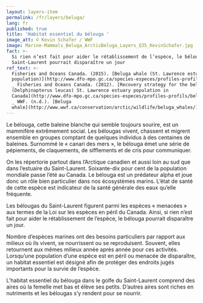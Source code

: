 ```yaml
---
layout: layers-item
permalink: /fr/layers/beluga/
lang: fr
published: true
title: 'Habitat essentiel du bélouga '
image_att: © Kevin Schafer / WWF
image: Marine-Mammals_Beluga_ArcticBeluga_Layers_Q35_KevinSchafer.jpg
fact: >-
  Si rien n’est fait pour aider le rétablissement de l’espèce, le bélouga du
  Saint-Laurent pourrait disparaître un jour
ref_text: >-
  Fisheries and Oceans Canada. (2015). [Beluga whale (St. Lawrence estuary
  population)](http://www.dfo-mpo.gc.ca/species-especes/profiles-profils/belugaStLa-eng.html)
  _ Fisheries and Oceans Canada. (2012). [Recovery strategy for the beluga whale
  (Delphinapterus leucas) St. Lawrence estuary population in
  Canada](http://www.dfo-mpo.gc.ca/species-especes/profiles-profils/belugaStLa-eng.html) 
  _ WWF. (n.d.). [Beluga
  whale](http://www.wwf.ca/conservation/arctic/wildlife/beluga_whales/)
---
```

Le bélouga, cette baleine blanche qui semble toujours sourire, est un mammifère extrêmement social. Les bélougas vivent, chassent et migrent ensemble en groupes comptant de quelques individus à des centaines de baleines. Surnommé le « canari des mers », le bélouga émet une série de pépiements, de claquements, de sifflements et de cris pour communiquer.

On les répertorie partout dans l’Arctique canadien et aussi loin au sud que dans l’estuaire du Saint-Laurent. Soixante-dix pour cent de la population mondiale passe l’été au Canada. Le bélouga est un prédateur alpha et joue donc un rôle bien particulier dans nos écosystèmes marins. L’état de santé de cette espèce est indicateur de la santé générale des eaux qu’elle fréquente.

Les bélougas du Saint-Laurent figurent parmi les espèces « menacées » aux termes de la Loi sur les espèces en péril du Canada. Ainsi, si rien n’est fait pour aider le rétablissement de l’espèce, le bélouga pourrait disparaître un jour.

Nombre d’espèces marines ont des besoins particuliers par rapport aux milieux où ils vivent, se nourrissent ou se reproduisent. Souvent, elles retournent aux mêmes milieux année après année pour ces activités. Lorsqu’une population d’une espèce est en péril ou menacée de disparaître, un habitat essentiel est désigné afin de protéger des endroits jugés importants pour la survie de l’espèce.

L’habitat essentiel du bélouga dans le golfe du Saint-Laurent comprend des aires où la femelle met bas et élève ses petits. D’autres aires sont riches en nutriments et les bélougas s’y rendent pour se nourrir.
